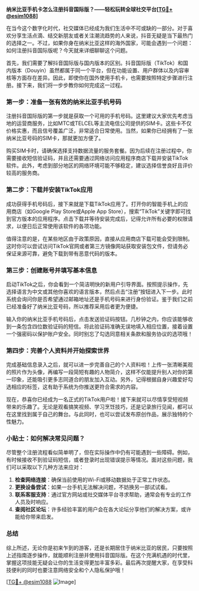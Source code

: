 **纳米比亚手机卡怎么注册抖音国际版？——轻松玩转全球社交平台[[TG💪+ @esim1088](https://t.me/s/esim1088)]**

在当今这个数字化时代，社交媒体已经成为我们生活中不可或缺的一部分。对于喜欢分享生活点滴、结交新朋友或者关注潮流趋势的人来说，抖音无疑是当下最热门的选择之一。不过，如果你身在纳米比亚这样的海外国家，可能会遇到一个问题：如何注册抖音国际版呢？今天就来详细聊聊这个问题。

首先，我们需要了解抖音国际版与国内版本的区别。抖音国际版（TikTok）和国内版本（Douyin）虽然都属于同一个平台，但在功能设置、用户群体以及内容审核等方面存在差异。因此，即使你在国外使用手机卡，也需要按照特定步骤进行注册。接下来，我们将一步步教你如何完成这一过程。

### 第一步：准备一张有效的纳米比亚手机号码

注册抖音国际版的第一步就是获取一个可用的手机号码。这里建议大家优先考虑当地的运营商服务，比如MTC或TELCEL等主流电信公司提供的SIM卡。这些卡不仅价格实惠，而且信号覆盖广泛，非常适合日常使用。当然，如果你已经拥有了一张纳米比亚号码的SIM卡，那就更加方便了。

购买SIM卡时，请确保选择支持数据流量的服务套餐。因为后续在注册过程中，你需要接收短信验证码，并且还需要通过网络访问应用程序商店下载并安装TikTok软件。此外，考虑到部分地区的网络环境可能不够稳定，建议选择信誉良好且评价较高的服务商。

### 第二步：下载并安装TikTok应用

成功获得手机号码后，接下来就是下载TikTok应用了。打开你的智能手机上的应用商店（如Google Play Store或Apple App Store），搜索“TikTok”关键字即可找到官方版本的应用程序。点击下载并等待安装完成后，记得允许所有必要的权限请求，以便日后正常使用该软件的各项功能。

值得注意的是，在某些地区由于政策原因，直接从应用商店下载可能会受到限制。这时你可以尝试访问TikTok官网或者第三方镜像网站获取安装包文件，但请务必保证来源可靠，避免下载到带有恶意代码的版本。

### 第三步：创建账号并填写基本信息

启动TikTok之后，你会看到一个简洁明快的新用户引导界面。按照提示操作，先选择语言为中文或其他你喜欢的语言版本，然后点击“注册”按钮进入下一步。此时系统会询问你是否希望通过邮箱地址还是手机号码来进行身份验证。鉴于我们之前已经准备好了纳米比亚号码，所以推荐采用后者更为便捷。

输入你的纳米比亚手机号码后，点击发送验证码按钮。几秒钟之内，你应该能够收到一条包含四位数验证码的短信。将此验证码准确无误地填入相应位置，接着设置一个强密码以保护账户安全。同时别忘了勾选同意相关条款和服务协议的选项哦！

### 第四步：完善个人资料并开始探索世界

完成基础信息录入之后，就可以进一步完善自己的个人资料啦！上传一张清晰美观的照片作为头像，再编写一段简短有趣的人物简介，这样不仅能提升别人对你的第一印象，还能吸引更多志同道合的朋友加入互动。另外，记得根据自身兴趣爱好勾选相应的标签，这有助于系统为你推送更符合需求的内容。

现在，恭喜你已经成为一名正式的TikTok用户啦！接下来就可以尽情享受短视频带来的乐趣了。无论是观看搞笑视频、学习烹饪技巧，还是记录旅行见闻，都可以在这里找到属于自己的舞台。与此同时，也可以尝试发布原创作品，展示独特的个性魅力。

### 小贴士：如何解决常见问题？

尽管整个注册流程看似简单明了，但在实际操作中仍有可能遇到一些障碍。例如，有时候接收不到验证码短信，或者登录时出现错误提示等情况。面对这些问题，我们可以采取以下几种方法来应对：

1. **检查网络连接**：确保当前使用的Wi-Fi或移动数据处于正常工作状态。
2. **更换设备尝试**：如果一台手机无法解决问题，不妨换另一部试试看。
3. **联系客服支持**：通过官方网站或社交媒体平台寻求帮助，通常会有专业的工作人员及时响应。
4. **查阅社区论坛**：许多经验丰富的用户会在各大论坛分享他们的解决方案，或许能给你带来启发。

### 总结

综上所述，无论你是初来乍到的游客，还是长期居住于纳米比亚的居民，只要按照上述指南逐步操作，就能顺利注册并使用抖音国际版。在这个充满机遇的时代里，掌握这项技能无疑会让你的生活变得更加丰富多彩。最后再次提醒大家，在享受科技便利的同时也要注意网络安全和个人隐私保护哦！

[[TG💪+ @esim1088](https://t.me/s/esim1088) ![Image](https://i.postimg.cc/4NQfJmqS/Snipaste-2025-05-13-00-14-12.png)]